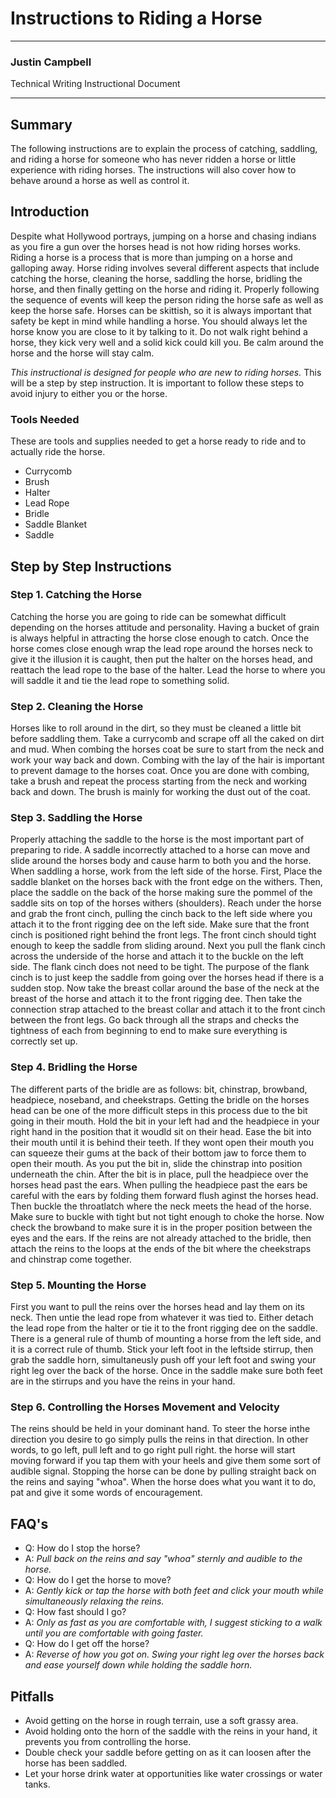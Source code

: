# **Instructions to Riding a Horse**

****
### Justin Campbell
Technical Writing
Instructional Document
****

## Summary

The following instructions are to explain the process of catching, saddling, and riding a horse for someone who has never ridden a horse or little experience with riding horses. The instructions will also cover how to behave around a horse as well as control it. 

## Introduction

Despite what Hollywood portrays, jumping on a horse and chasing indians as you fire  a gun over the horses head is not how riding horses works. Riding a horse is a process that is more than jumping on a horse and galloping away. Horse riding involves several different aspects that include catching the horse, cleaning the horse, saddling the horse, bridling the horse, and then finally getting on the horse and riding it. Properly following the sequence of events will keep the person riding the horse safe as well as keep the horse safe. Horses can be skittish, so it is always important that safety be kept in mind while handling a horse. You should always let the horse know you are close to it by talking to it. Do not walk right behind a horse, they kick very well and a solid kick could kill you. Be calm around the horse and the horse will stay calm.

*This instructional is designed for people who are new to riding horses.* This will be a step by step instruction. It is important to follow these steps to avoid injury to either you or the horse.
### Tools Needed
These are tools and supplies needed to get a horse ready to ride and to actually ride the horse.
- Currycomb
- Brush
- Halter
- Lead Rope
- Bridle
- Saddle Blanket
- Saddle
## Step by Step Instructions
### Step 1. Catching the Horse
Catching the horse you are going to ride can be somewhat difficult depending on the horses attitude and personality. Having a bucket of grain is always helpful in attracting the horse close enough to catch. Once the horse comes close enough wrap the lead rope around the horses neck to give it the illusion it is caught, then put the halter on the horses head, and reattach the lead rope to the base of the halter. Lead the horse to where you will saddle it and tie the lead rope to something solid.
### Step 2. Cleaning the Horse
Horses like to roll around in the dirt, so they must be cleaned a little bit before saddling them. Take a currycomb and scrape off all the caked on dirt and mud. When combing the horses coat be sure to start from the neck and work your way back and down. Combing with the lay of the hair is important to prevent damage to the horses coat. Once you are done with combing, take a brush and repeat the process starting from the neck and working back and down. The brush is mainly for working the dust out of the coat.
### Step 3. Saddling the Horse
Properly attaching the saddle to the horse is the most important part of preparing to ride. A saddle incorrectly attached to a horse can move and slide around the horses body and cause harm to both you and the horse. When saddling a horse, work from the left side of the horse. First, Place the saddle blanket on the horses back with the front edge on the withers. Then, place the saddle on the back of the horse making sure the pommel of the saddle sits on top of the horses withers (shoulders). Reach under the horse and grab the front cinch, pulling the cinch back to the left side where you attach it to the front rigging dee on the left side. Make sure that the front cinch is positioned right behind the front legs. The front cinch should tight enough to keep the saddle from sliding around. Next you pull the flank cinch across the underside of the horse and attach it to the buckle on the left side. The flank cinch does not need to be tight. The purpose of the flank cinch is to just keep the saddle from going over the horses head if there is a sudden stop. Now take the breast collar around the base of the neck at the breast of the horse and attach it to the front rigging dee. Then take the connection strap attached to the breast collar and attach it to the front cinch between the front legs. Go back through all the straps and checks the tightness of each from beginning to end to make sure everything is correctly set up.
### Step 4. Bridling the Horse
The different parts of the bridle are as follows: bit, chinstrap, browband, headpiece, noseband, and cheekstraps. Getting the bridle on the horses head can be one of the more difficult steps in this process due to the bit going in their mouth. Hold the bit in your left had and the headpiece in your right hand in the position that it woudld sit on their head. Ease the bit into their mouth until it is behind their teeth. If they wont open their mouth you can squeeze their gums at the back of their bottom jaw to force them to open their mouth. As you put the bit in, slide the chinstrap into position underneath the chin. After the bit is in place, pull the headpiece over the horses head past the ears. When pulling the headpiece past the ears be careful with the ears by folding them forward flush aginst the horses head. Then buckle the throatlatch where the neck meets the head of the horse. Make sure to buckle with tight but not tight enough to choke the horse. Now check the browband to make sure it is in the proper position between the eyes and the ears. If the reins are not already attached to the bridle, then attach the reins to the loops at the ends of the bit where the cheekstraps and chinstrap come together.
### Step 5. Mounting the Horse
First you want to pull the reins over the horses head and lay them on its neck. Then untie the lead rope from whatever it was tied to. Either detach the lead rope from the halter or tie it to the front rigging dee on the saddle. There is a general rule of thumb of mounting a horse from the left side, and it is a correct rule of thumb. Stick your left foot in the leftside stirrup, then grab the saddle horn, simultaneusly push off your left foot and swing your right leg over the back of the horse. Once in the saddle make sure both feet are in the stirrups and you have the reins in your hand.
### Step 6. Controlling the Horses Movement and Velocity
The reins should be held in your dominant hand. To steer the horse inthe direction you desire to go simply pulls the reins in that direction. In other words, to go left, pull left and to go right pull right. the horse will start moving forward if you tap them with your heels and give them some sort of audible signal. Stopping the horse can be done by pulling straight back on the reins and saying "whoa". When the horse does what you want it to do, pat and give it some words of encouragement.

## FAQ's
- Q: How do I stop the horse?
- A: *Pull back on the reins and say "whoa" sternly and audible to the horse.*
- Q: How do I get the horse to move?
- A: *Gently kick or tap the horse with both feet and click your mouth while simultaneously relaxing the reins.*
- Q: How fast should I go?
- A: *Only as fast as you are comfortable with, I suggest sticking to a walk until you are comfortable with going faster.*
- Q: How do I get off the horse?
- A: *Reverse of how you got on. Swing your right leg over the horses back and ease yourself down while holding the saddle horn.*
## Pitfalls
- Avoid getting on the horse in rough terrain, use a soft grassy area.
- Avoid holding onto the horn of the saddle with the reins in your hand, it prevents you from controlling the horse.
- Double check your saddle before getting on as it can loosen after the horse has been saddled.
- Let your horse drink water at opportunities like water crossings or water tanks.
